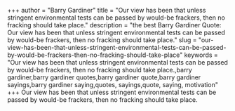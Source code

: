 +++
author = "Barry Gardiner"
title = "Our view has been that unless stringent environmental tests can be passed by would-be frackers, then no fracking should take place."
description = "the best Barry Gardiner Quote: Our view has been that unless stringent environmental tests can be passed by would-be frackers, then no fracking should take place."
slug = "our-view-has-been-that-unless-stringent-environmental-tests-can-be-passed-by-would-be-frackers-then-no-fracking-should-take-place"
keywords = "Our view has been that unless stringent environmental tests can be passed by would-be frackers, then no fracking should take place.,barry gardiner,barry gardiner quotes,barry gardiner quote,barry gardiner sayings,barry gardiner saying,quotes, sayings,quote, saying, motivation"
+++
Our view has been that unless stringent environmental tests can be passed by would-be frackers, then no fracking should take place.

